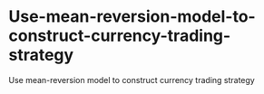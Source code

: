 # Use-mean-reversion-model-to-construct-currency-trading-strategy
Use mean-reversion model to construct currency trading strategy
